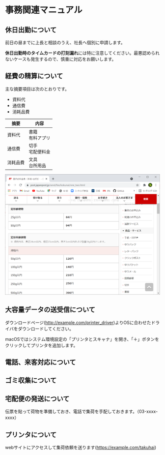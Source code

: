 # 事務関連マニュアル
## 休日出勤について
前日の昼までに上長と相談のうえ、社長へ個別に申請します。

**休日出勤時のタイムカードの打刻漏れ**には特に注意してください。最悪認められないケースも発生するので、慎重に対応をお願いします。

## 経費の精算について
主な摘要項目は次のとおりです。
- 資料代
- 通信費
- 消耗品費

|摘要   |内容
|--|--
|資料代     |書籍<br>有料アプリ
|通信費     |切手<br>宅配便料金
|消耗品費   |文具<br>台所用品

![切手代](img/one_price.png)

## 大容量データの送受信について
ダウンロードページ(http://example.com/printer_driver)よりOSに合わせたドライバをダウンロードしてください。

macOSではシステム環境設定の「プリンタとスキャナ」を開き、「＋」ボタンをクリックしてプリンタを追加します。
## 電話、来客対応について
## ゴミ収集について
## 宅配便の発送について
伝票を貼って荷物を準備しておき、電話で集荷を手配しておきます。（03-xxxx-xxxx）
## プリンタについて
webサイトにアクセスして集荷依頼を送ります(https://example.com/takuhai)

